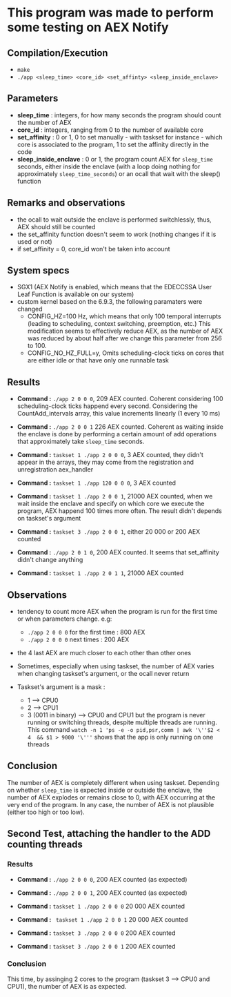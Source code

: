 # This program was made to perform some testing on AEX Notify

## Compilation/Execution
- `make`
- `./app <sleep_time> <core_id> <set_affinty> <sleep_inside_enclave>`

## Parameters
- **sleep_time** : integers, for how many seconds the program should count the number of AEX
- **core_id** : integers, ranging from 0 to the number of available core
- **set_affinity** : 0 or 1, 0 to set manually - with taskset for instance - which core is associated to the program, 1 to set the affinity directly in the code
-  **sleep_inside_enclave** : 0 or 1, the program count AEX for `sleep_time` seconds, either inside the enclave (with a loop doing nothing for approximately `sleep_time_seconds`) or an ocall that wait with the sleep() function

## Remarks and observations
- the ocall to wait outside the enclave is performed switchlessly, thus, AEX should still be counted
- the set_affinity function doesn't seem to work (nothing changes if it is used or not)
- if set_affinity = 0, core_id won't be taken into account


## System specs
- SGX1 (AEX Notify is enabled, which means that the EDECCSSA User Leaf Function is available on our system)
- custom kernel based on the 6.9.3, the following paramaters were changed
    - CONFIG_HZ=100 Hz, which means that only 100 temporal interrupts (leading to scheduling, context switching, preemption, etc.) This modification seems to effectively reduce AEX, as the number of AEX was reduced by about half after we change this parameter from 256 to 100.
    - CONFIG_NO_HZ_FULL=y, Omits scheduling-clock ticks on cores that are either idle or that have only one runnable task

## Results
- **Command :** `./app 2 0 0 0`, 209 AEX counted. Coherent considering 100 scheduling-clock ticks happend every second. Considering the CountAdd_intervals array, this value increments linearly (1 every 10 ms)
- **Command :** `./app 2 0 0 1` 226 AEX counted. Coherent as waiting inside the enclave is done by performing a certain amount of add operations that approximately take `sleep_time` seconds.

- **Command :** `taskset 1 ./app 2 0 0 0`, 3 AEX counted, they didn't appear in the arrays, they may come from the registration and unregistration aex_handler
- **Command :** `taskset 1 ./app 120 0 0 0`, 3 AEX counted
- **Command :** `taskset 1 ./app 2 0 0 1`, 21000 AEX counted, when we wait inside the enclave and specify on which core we execute the program, AEX happend 100 times more often. The result didn't depends on taskset's argument
- **Command :** `taskset 3 ./app 2 0 0 1`, either 20 000 or 200 AEX counted

- **Command :** `./app 2 0 1 0`, 200 AEX counted. It seems that set_affinity didn't change anything 
- **Command :** `taskset 1 ./app 2 0 1 1`, 21000 AEX counted


## Observations
- tendency to count more AEX when the program is run for the first time or when parameters change. e.g:
    - `./app 2 0 0 0` for the first time : 800 AEX
    - `./app 2 0 0 0` next times : 200 AEX
- the 4 last AEX are much closer to each other than other ones

- Sometimes, especially when using taskset, the number of AEX varies when changing taskset's argument, or the ocall never return
- Taskset's argument is a mask : 
    - 1 --> CPU0
    - 2 --> CPU1
    - 3 (0011 in binary) --> CPU0 and CPU1
    but the program is never running or switching threads, despite multiple threads are running. This command `watch -n 1 'ps -e -o pid,psr,comm | awk '\''$2 < 4  && $1 > 9000 '\'''` shows that the app is only running on one threads 

## Conclusion
The number of AEX is completely different when using taskset. Depending on whether `sleep_time` is expected inside or outside the enclave, the number of AEX explodes or remains close to 0, with AEX occurring at the very end of the program. In any case, the number of AEX is not plausible (either too high or too low). 


## Second Test, attaching the handler to the ADD counting threads

### Results
- **Command :** `./app 2 0 0 0`, 200 AEX counted (as expected)
- **Command :** `./app 2 0 0 1`, 200 AEX counted (as expected)

- **Command :** `taskset 1 ./app 2 0 0 0` 20 000 AEX counted
- **Command :** ` taskset 1 ./app 2 0 0 1` 20 000 AEX counted

- **Command :** `taskset 3 ./app 2 0 0 0` 200 AEX counted
- **Command :** `taskset 3 ./app 2 0 0 1` 200 AEX counted

### Conclusion 
This time, by assinging 2 cores to the program (taskset 3 --> CPU0 and CPU1), the number of AEX is as expected. 